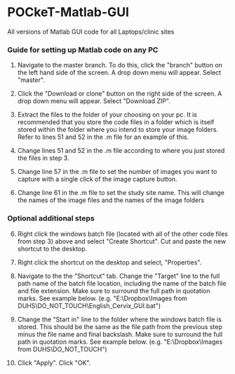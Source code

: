 # POCkeT-Matlab-GUI
All versions of Matlab GUI code for all Laptops/clinic sites

### Guide for setting up Matlab code on any PC ###

1. Navigate to the master branch. To do this, click the "branch" button on the left hand side of the screen. A drop down menu        will appear. Select "master".

2. Click the "Download or clone" button on the right side of the screen. A drop down menu will appear. Select "Download ZIP".

3. Extract the files to the folder of your choosing on your pc. It is recommended that you store the code files in a folder          which is itself stored within the folder where you intend to store your image folders. Refer to lines 51 and 52 in the .m          file for an example of this.

4. Change lines 51 and 52 in the .m file according to where you just stored the files in step 3.

5. Change line 57 in the .m file to set the number of images you want to capture with a single click of the image capture            button.

6. Change line 61 in the .m file to set the study site name. This will change the names of the image files and the names of the
   image folders
   
### Optional additional steps ###

6. Right click the windows batch file (located with all of the other code files from step 3) above and select "Create Shortcut".      Cut and paste the new shortcut to the desktop.
   
7. Right click the shortcut on the desktop and select, "Properties". 

8. Navigate to the the "Shortcut" tab. Change the "Target" line to the full path name of the batch file location, including the      name of the batch file and file extension. Make sure to surround the full path in quotation marks. See example below.
   (e.g. "E:\Dropbox\Images from DUHS\DO_NOT_TOUCH\English_Cervix_GUI.bat")
   
9. Change the "Start in" line to the folder where the windows batch file is stored. This should be the same as the file path          from the previous step minus the file name and final backslash. Make sure to surround the full path in quotation marks. See        example below.
   (e.g. "E:\Dropbox\Images from DUHS\DO_NOT_TOUCH")

10. Click "Apply". Click "OK".
